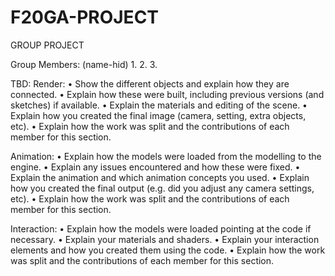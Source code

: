 # F20GA-PROJECT
GROUP PROJECT 

Group Members:
(name-hid)
1.
2.
3.

TBD: 
Render:
• Show the different objects and explain how they are connected.
• Explain how these were built, including previous versions (and sketches) if available.
• Explain the materials and editing of the scene.
• Explain how you created the final image (camera, setting, extra objects, etc).
• Explain how the work was split and the contributions of each member for this section.

Animation:
• Explain how the models were loaded from the modelling to the engine.
• Explain any issues encountered and how these were fixed.
• Explain the animation and which animation concepts you used.
• Explain how you created the final output (e.g. did you adjust any camera settings, etc).
• Explain how the work was split and the contributions of each member for this section.

Interaction:
• Explain how the models were loaded pointing at the code if necessary.
• Explain your materials and shaders.
• Explain your interaction elements and how you created them using the code.
• Explain how the work was split and the contributions of each member for this section.
